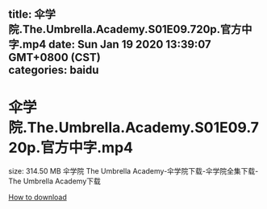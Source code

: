 
title: 伞学院.The.Umbrella.Academy.S01E09.720p.官方中字.mp4
date: Sun Jan 19 2020 13:39:07 GMT+0800 (CST)    
categories: baidu
---

# 伞学院.The.Umbrella.Academy.S01E09.720p.官方中字.mp4
size: 314.50 MB
 伞学院 The Umbrella Academy-伞学院下载-伞学院全集下载-The Umbrella Academy下载
 

[How to download](https://bpcam.bemobtrk.com/go/2ceec3aa-1ca2-46d6-b9ff-aaa5c184517c?jno=4992)